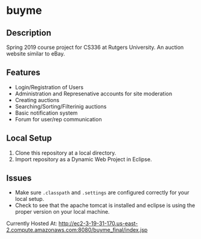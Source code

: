 # buyme
## Description
Spring 2019 course project for CS336 at Rutgers University. An auction website similar to eBay.
## Features
* Login/Registration of Users
* Administration and Represenative accounts for site moderation
* Creating auctions
* Searching/Sorting/Filterinig auctions
* Basic notification system
* Forum for user/rep communication
## Local Setup
1. Clone this repository at a local directory.
2. Import repository as a Dynamic Web Project in Eclipse.
## Issues
* Make sure `.classpath` and `.settings` are configured correctly for your local setup.
* Check to see that the apache tomcat is installed and eclipse is using the proper version on your local machine.

Currently Hosted At: http://ec2-3-19-31-170.us-east-2.compute.amazonaws.com:8080/buyme_final/index.jsp
